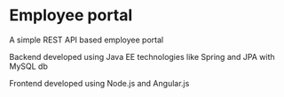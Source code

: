 # Employee portal
A simple REST API based employee portal

Backend developed using Java EE technologies like Spring and JPA with MySQL db

Frontend developed using Node.js and Angular.js

